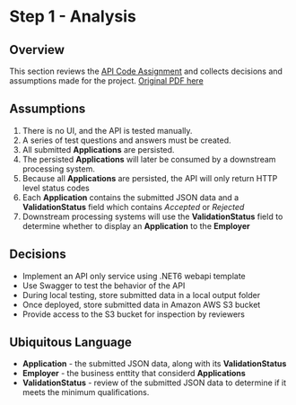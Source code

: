 # Step 1 - Analysis

## Overview

This section reviews the [API Code Assignment](/docs/api-code-assignment.md)   and collects decisions and assumptions made for the project. [Original PDF here](/docs/API-Code-Assignment.pdf)

## Assumptions

1. There is no UI, and the API is tested manually. 
2. A series of test questions and answers must be created.
3. All submitted **Applications** are persisted.
4. The persisted **Applications** will later be consumed by a downstream processing system.
5. Because all **Applications** are persisted, the API will only return HTTP level status codes 
4. Each **Application** contains the submitted JSON data and a **ValidationStatus** field which contains *Accepted* or *Rejected* 
5. Downstream processing systems will use the **ValidationStatus** field to determine whether to display an **Application** to the **Employer**

## Decisions

- Implement an API only service using .NET6 webapi template
- Use Swagger to test the behavior of the API
- During local testing, store submitted data in a local output folder
- Once deployed, store submitted data in Amazon AWS S3 bucket
- Provide access to the S3 bucket for inspection by reviewers

## Ubiquitous Language

- **Application** - the submitted JSON data, along with its **ValidationStatus** 
- **Employer** - the business enttity that considerd **Applications** 
- **ValidationStatus** - review of the submitted JSON data to determine if it meets the minimum qualifications. 

